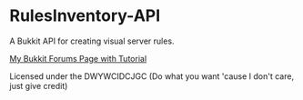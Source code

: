 # RulesInventory-API
A Bukkit API for creating visual server rules.

[My Bukkit Forums Page with Tutorial](http://bukkit.org/threads/rulesinventory-api.374025/)

Licensed under the DWYWCIDCJGC (Do what you want 'cause I don't care, just give credit)
